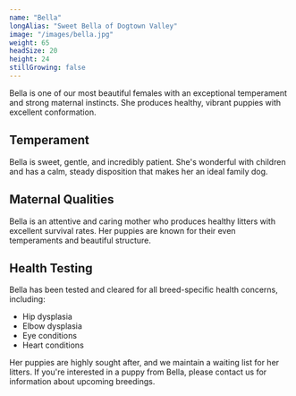 ```yaml
---
name: "Bella"
longAlias: "Sweet Bella of Dogtown Valley"
image: "/images/bella.jpg"
weight: 65
headSize: 20
height: 24
stillGrowing: false
---
```


Bella is one of our most beautiful females with an exceptional temperament and strong maternal instincts. She produces healthy, vibrant puppies with excellent conformation.

## Temperament

Bella is sweet, gentle, and incredibly patient. She's wonderful with children and has a calm, steady disposition that makes her an ideal family dog.

## Maternal Qualities

Bella is an attentive and caring mother who produces healthy litters with excellent survival rates. Her puppies are known for their even temperaments and beautiful structure.

## Health Testing

Bella has been tested and cleared for all breed-specific health concerns, including:
- Hip dysplasia
- Elbow dysplasia
- Eye conditions
- Heart conditions

Her puppies are highly sought after, and we maintain a waiting list for her litters. If you're interested in a puppy from Bella, please contact us for information about upcoming breedings. 